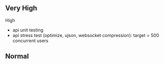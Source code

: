 
Very High
-

High
- api unit testing
- api stress test (optimize, ujson, websocket compression): target = 500 concurrent users

Normal
-

